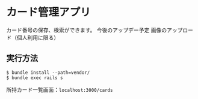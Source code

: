 # カード管理アプリ

カード番号の保存、検索ができます。
今後のアップデー予定 画像のアップロード（個人利用に限る）

## 実行方法
```
$ bundle install --path=vendor/
$ bundle exec rails s
```
所持カード一覧画面：`localhost:3000/cards`
